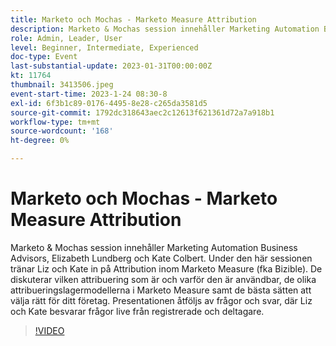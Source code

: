 ```yaml
---
title: Marketo och Mochas - Marketo Measure Attribution
description: Marketo & Mochas session innehåller Marketing Automation Business Advisors, Elizabeth Lundberg och Kate Colbert. Under den här sessionen tränar Liz och Kate in på Attribution inom Marketo Measure (fka Bizible). De diskuterar vilken attribuering som är och varför den är användbar, de olika attribueringslagermodellerna i Marketo Measure samt de bästa sätten att välja rätt för ditt företag. Presentationen åtföljs av frågor och svar, där Liz och Kate besvarar frågor live från registrerade och deltagare.
role: Admin, Leader, User
level: Beginner, Intermediate, Experienced
doc-type: Event
last-substantial-update: 2023-01-31T00:00:00Z
kt: 11764
thumbnail: 3413506.jpeg
event-start-time: 2023-1-24 08:30-8
exl-id: 6f3b1c89-0176-4495-8e28-c265da3581d5
source-git-commit: 1792dc318643aec2c12613f621361d72a7a918b1
workflow-type: tm+mt
source-wordcount: '168'
ht-degree: 0%

---
```


# Marketo och Mochas - Marketo Measure Attribution

Marketo &amp; Mochas session innehåller Marketing Automation Business Advisors, Elizabeth Lundberg och Kate Colbert. Under den här sessionen tränar Liz och Kate in på Attribution inom Marketo Measure (fka Bizible). De diskuterar vilken attribuering som är och varför den är användbar, de olika attribueringslagermodellerna i Marketo Measure samt de bästa sätten att välja rätt för ditt företag. Presentationen åtföljs av frågor och svar, där Liz och Kate besvarar frågor live från registrerade och deltagare.

>[!VIDEO](https://video.tv.adobe.com/v/3413506/?quality=12&learn=on)
